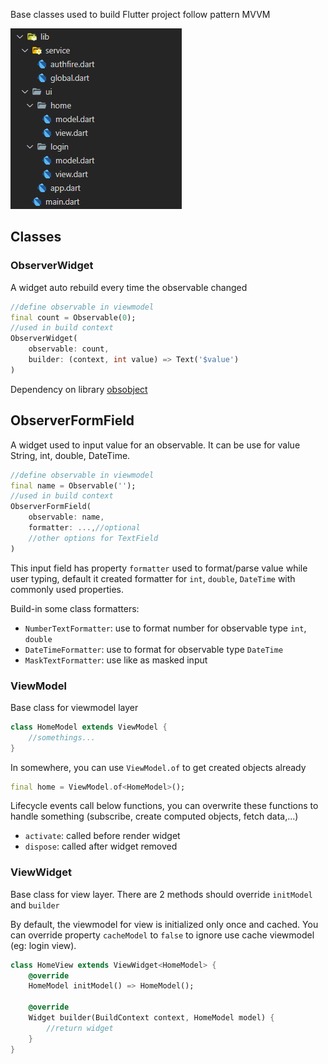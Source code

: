 Base classes used to build Flutter project follow pattern MVVM

![structure](https://raw.githubusercontent.com/hientrung/flutter-viewmodel/master/assets/structure.png)

## Classes

### ObserverWidget

A widget auto rebuild every time the observable changed

```dart
//define observable in viewmodel
final count = Observable(0);
//used in build context
ObserverWidget(
    observable: count,
    builder: (context, int value) => Text('$value')
)

```

Dependency on library [obsobject](https://github.com/hientrung/dart-observable)

## ObserverFormField

A widget used to input value for an observable. It can be use for value String, int, double, DateTime.

```dart
//define observable in viewmodel
final name = Observable('');
//used in build context
ObserverFormField(
    observable: name,
    formatter: ...,//optional
    //other options for TextField
)

```

This input field has property `formatter` used to format/parse value while user typing, default it created formatter for `int`, `double`, `DateTime` with commonly used properties.

Build-in some class formatters:

- `NumberTextFormatter`: use to format number for observable type `int`, `double`
- `DateTimeFormatter`: use to format for observable type `DateTime`
- `MaskTextFormatter`: use like as masked input

### ViewModel

Base class for viewmodel layer

```dart
class HomeModel extends ViewModel {
    //somethings...
}
```

In somewhere, you can use `ViewModel.of` to get created objects already

```dart
final home = ViewModel.of<HomeModel>();
```

Lifecycle events call below functions, you can overwrite these functions to handle something (subscribe, create computed objects, fetch data,...)

- `activate`: called before render widget
- `dispose`: called after widget removed

### ViewWidget

Base class for view layer. There are 2 methods should override `initModel` and `builder`

By default, the viewmodel for view is initialized only once and cached. You can override property `cacheModel` to `false` to ignore use cache viewmodel (eg: login view).

```dart
class HomeView extends ViewWidget<HomeModel> {
    @override
    HomeModel initModel() => HomeModel();

    @override
    Widget builder(BuildContext context, HomeModel model) {
        //return widget
    }
}
```
